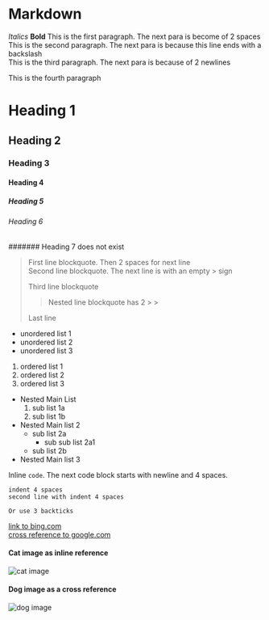 # Markdown
*Italics* **Bold**
This is the first paragraph. The next para is become of 2 spaces  
This is the second paragraph. The next para is because this line ends with a backslash \
This is the third paragraph. The next para is because of 2 newlines

This is the fourth paragraph
# Heading 1
## Heading 2
### Heading 3
#### Heading 4
##### Heading 5
###### Heading 6
####### Heading 7 does not exist  
> First line blockquote. Then 2 spaces for next line  
> Second line blockquote. The next line is with an empty > sign
>
> Third line blockquote
>
> > Nested line blockquote has 2 > >
>
> Last line

* unordered list 1
* unordered list 2
* unordered list 3

1. ordered list 1
1. ordered list 2
1. ordered list 3

* Nested Main List
    1. sub list 1a
    1. sub list 1b
* Nested Main list 2
    + sub list 2a
        * sub sub list 2a1
    + sub list 2b
* Nested Main list 3

Inline `code`. The next code block starts with newline and 4 spaces.

    indent 4 spaces
    second line with indent 4 spaces

```
Or use 3 backticks
```
[link to bing.com](www.bing.com)  
[cross reference to google.com][id]  
#### Cat image as inline reference
![cat image](cat.jpg)  
#### Dog image as a cross reference
![dog image][dogid]

[id]: www.google.com "Google"
[dogid]: dog.jpg "Dog"


